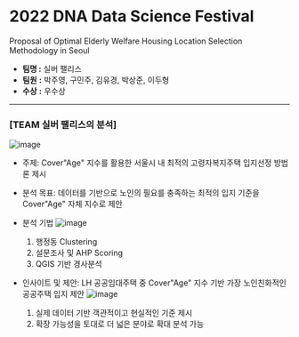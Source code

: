 # 2022 DNA Data Science Festival
Proposal of Optimal Elderly Welfare Housing Location Selection Methodology in Seoul


- **팀명 :** 실버 팰리스
- **팀원** **:** 박주영, 구민주, 김유경, 박상준, 이두형
- **수상** **:** 우수상
    
---
    
    
### [TEAM 실버 팰리스의 분석]
![image](https://user-images.githubusercontent.com/79184083/226180538-c715ce00-a9f8-45e6-a5ba-8d9f0fcadc9d.png)

- 주제: Cover"Age" 지수를 활용한 서울시 내 최적의 고령자복지주택 입지선정 방법론 제시

- 분석 목표: 데이터를 기반으로 노인의 필요를 충족하는 최적의 입지 기준을 Cover"Age" 자체 지수로 제안

- 분석 기법
![image](https://user-images.githubusercontent.com/79184083/226180798-31b134a6-edc5-4bb1-b41d-d0150b43da4b.png)

  1) 행정동 Clustering
  2) 설문조사 및 AHP Scoring
  3) QGIS 기반 경사분석

- 인사이트 및 제안: LH 공공임대주택 중 Cover"Age" 지수 기반 가장 노인친화적인 공공주택 입지 제안
![image](https://user-images.githubusercontent.com/79184083/226181087-39665029-ee4f-40fe-b5e9-98fbad3da76a.png)

  1) 실제 데이터 기반 객관적이고 현실적인 기준 제시
  2) 확장 가능성을 토대로 더 넓은 분야로 확대 분석 가능
